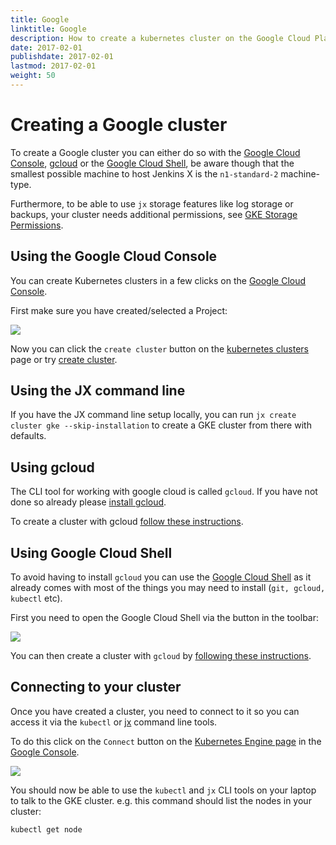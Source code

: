 ```yaml
---
title: Google
linktitle: Google
description: How to create a kubernetes cluster on the Google Cloud Platform (GCP)?
date: 2017-02-01
publishdate: 2017-02-01
lastmod: 2017-02-01
weight: 50
---
```

# Creating a Google cluster

To create a Google cluster you can either do so with the
[Google Cloud Console](#using-the-google-cloud-console),
[gcloud](#using-gcloud) or the [Google Cloud Shell](#using-google-cloud-shell),
be aware though that the smallest possible machine
to host Jenkins X is the `n1-standard-2` machine-type.

Furthermore, to be able to use `jx` storage features like log storage or backups,
your cluster needs additional permissions, see [GKE Storage Permissions](https://jenkins-x.io/docs/managing-jx/common-tasks/storage/#gke-storage-permissions).

## Using the Google Cloud Console

You can create Kubernetes clusters in a few clicks on the [Google Cloud Console](https://console.cloud.google.com/).

First make sure you have created/selected a Project:

<img src="/images/quickstart/gke-select-project.png" class="img-thumbnail">


Now you can click the `create cluster` button on the [kubernetes clusters](https://console.cloud.google.com/kubernetes/list) page or try [create cluster](https://console.cloud.google.com/kubernetes/add).


## Using the JX command line

If you have the JX command line setup locally, you can run `jx create cluster gke --skip-installation` to create a GKE cluster from there with defaults. 

## Using gcloud

The CLI tool for working with google cloud is called `gcloud`. If you have not done so already please [install gcloud](https://cloud.google.com/sdk/install).

To create a cluster with gcloud [follow these instructions](https://cloud.google.com/kubernetes-engine/docs/how-to/creating-a-cluster).


## Using Google Cloud Shell

To avoid having to install `gcloud` you can use the [Google Cloud Shell](https://console.cloud.google.com/) as it already comes with most of the things you may need to install (`git, gcloud, kubectl` etc).

First you need to open the Google Cloud Shell via the button in the toolbar:

<img src="/images/quickstart/gke-start-shell.png" class="img-thumbnail">

You can then create a cluster with `gcloud` by [following these instructions](https://cloud.google.com/kubernetes-engine/docs/how-to/creating-a-cluster).

## Connecting to your cluster

Once you have created a cluster, you need to connect to it so you can access it via the `kubectl` or [jx](/docs/getting-started/setup/install/) command line tools.

To do this click on the `Connect` button on the [Kubernetes Engine page](https://console.cloud.google.com/kubernetes/list) in the [Google Console](https://console.cloud.google.com/).

<img src="/images/quickstart/gke-connect.png" class="img-thumbnail">

You should now be able to use the `kubectl` and `jx` CLI tools on your laptop to talk to the GKE cluster. e.g. this command should list the nodes in your cluster:

```sh
kubectl get node
```
